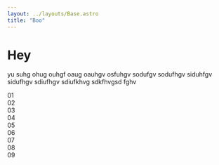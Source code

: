 ```yaml
---
layout: ../layouts/Base.astro
title: "Boo"
---
```


# Hey

yu suhg ohug ouhgf oaug oauhgv osfuhgv sodufgv sodufhgv siduhfgv sidufhgv sdiufhgv sdiufkhvg sdkfhvgsd fghv

<div class="grid sm:grid-cols-2 md:grid-cols-3 lg:grid-cols-4 gap-4">
  <div class="bg-red-500 min-h-60">01</div>
  <div>02</div>
  <div>03</div>
  <div>04</div>
  <div class="bg-green-500 min-h-60">05</div>
  <div>06</div>
  <div>07</div>
  <div>08</div>  
  <div class="bg-blue-500 min-h-60">09</div>
</div>
